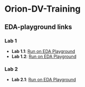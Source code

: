 # Orion-DV-Training

## EDA-playground links

### Lab 1

- **Lab 1.1**: [Run on EDA Playground](https://edaplayground.com/x/ekAb)
- **Lab 1.2**: [Run on EDA Playground](https://edaplayground.com/x/rJGk)

### Lab 2

- **Lab 2.1**: [Run on EDA Playground](https://edaplayground.com/x/PwbF)
